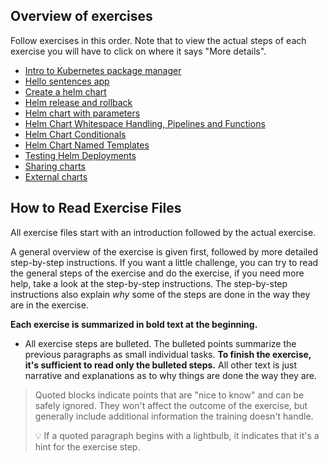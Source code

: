
## Overview of exercises

Follow exercises in this order.  Note that to view the actual steps of each exercise you will have to click on where it says "More details".

- [Intro to Kubernetes package manager](intro-to-kubernetes-package-manager.md)
- [Hello sentences app](hello-sentences-app.md)
- [Create a helm chart](create-a-helm-chart.md)
- [Helm release and rollback](release-rollback.md)
- [Helm chart with parameters](helm-chart-with-parameters.md)
- [Helm Chart Whitespace Handling, Pipelines and Functions](helm-chart-whitespace-pipelines-functions.md)
- [Helm Chart Conditionals](helm-chart-conditionals.md)
- [Helm Chart Named Templates](helm-chart-named-templates.md)
- [Testing Helm Deployments](test-helm-deployments.md)
- [Sharing charts](sharing-charts.md)
- [External charts](external-charts.md)

## How to Read Exercise Files

All exercise files start with an introduction
followed by the actual exercise.

A general overview of the exercise is given first,
followed by more detailed step-by-step
instructions. If you want a little challenge, you
can try to read the general steps of the
exercise and do the exercise, if you need more help, take a look at
the step-by-step instructions. The step-by-step instructions also explain _why_
some of the steps are done in the way they are in the exercise.

**Each exercise is summarized in bold text at the
beginning.**

- All exercise steps are bulleted. The bulleted
  points summarize the previous paragraphs as
  small individual tasks. **To finish the
  exercise, it's sufficient to read only the
  bulleted steps.** All other text is just
  narrative and explanations as to why things are
  done the way they are.

> Quoted blocks indicate points that are "nice to know" and
> can be safely ignored. They won't affect the
> outcome of the exercise, but generally include
> additional information the training doesn't
> handle.
>
> :bulb: If a quoted paragraph begins with a
> lightbulb, it indicates that it's a hint for the
> exercise step.

